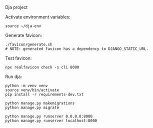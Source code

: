 Dja project


Activate environment variables:

```
source ~/dja-env
```

Generate favicon:

```
./favicon/generate.sh
# NOTE: generated favicon has a dependency to DJANGO_STATIC_URL.
```

Test favicon:
```
npx realfavicon check -s cli 8000
```

Run dja:
```
python -m venv venv
source venv/bin/activate
pip install -r requirements-dev.txt

python manage.py makemigrations
python manage.py migrate

python manage.py runserver 0.0.0.0:8000
python manage.py runserver localhost:8000
```

